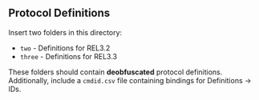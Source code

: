 ## Protocol Definitions
Insert two folders in this directory:
- `two` - Definitions for REL3.2
- `three` - Definitions for REL3.3

These folders should contain **deobfuscated** protocol definitions.\
Additionally, include a `cmdid.csv` file containing bindings for Definitions -> IDs.